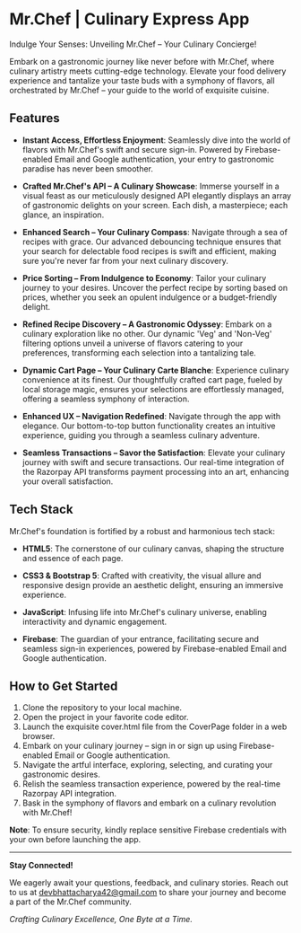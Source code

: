 # Mr.Chef | Culinary Express App

Indulge Your Senses: Unveiling Mr.Chef – Your Culinary Concierge!

Embark on a gastronomic journey like never before with Mr.Chef, where culinary artistry meets cutting-edge technology. Elevate your food delivery experience and tantalize your taste buds with a symphony of flavors, all orchestrated by Mr.Chef – your guide to the world of exquisite cuisine.

## Features

- **Instant Access, Effortless Enjoyment**: Seamlessly dive into the world of flavors with Mr.Chef's swift and secure sign-in. Powered by Firebase-enabled Email and Google authentication, your entry to gastronomic paradise has never been smoother.

- **Crafted Mr.Chef's API – A Culinary Showcase**: Immerse yourself in a visual feast as our meticulously designed API elegantly displays an array of gastronomic delights on your screen. Each dish, a masterpiece; each glance, an inspiration.

- **Enhanced Search – Your Culinary Compass**: Navigate through a sea of recipes with grace. Our advanced debouncing technique ensures that your search for delectable food recipes is swift and efficient, making sure you're never far from your next culinary discovery.

- **Price Sorting – From Indulgence to Economy**: Tailor your culinary journey to your desires. Uncover the perfect recipe by sorting based on prices, whether you seek an opulent indulgence or a budget-friendly delight.

- **Refined Recipe Discovery – A Gastronomic Odyssey**: Embark on a culinary exploration like no other. Our dynamic 'Veg' and 'Non-Veg' filtering options unveil a universe of flavors catering to your preferences, transforming each selection into a tantalizing tale.

- **Dynamic Cart Page – Your Culinary Carte Blanche**: Experience culinary convenience at its finest. Our thoughtfully crafted cart page, fueled by local storage magic, ensures your selections are effortlessly managed, offering a seamless symphony of interaction.

- **Enhanced UX – Navigation Redefined**: Navigate through the app with elegance. Our bottom-to-top button functionality creates an intuitive experience, guiding you through a seamless culinary adventure.

- **Seamless Transactions – Savor the Satisfaction**: Elevate your culinary journey with swift and secure transactions. Our real-time integration of the Razorpay API transforms payment processing into an art, enhancing your overall satisfaction.

## Tech Stack

Mr.Chef's foundation is fortified by a robust and harmonious tech stack:

- **HTML5**: The cornerstone of our culinary canvas, shaping the structure and essence of each page.

- **CSS3 & Bootstrap 5**: Crafted with creativity, the visual allure and responsive design provide an aesthetic delight, ensuring an immersive experience.

- **JavaScript**: Infusing life into Mr.Chef's culinary universe, enabling interactivity and dynamic engagement.

- **Firebase**: The guardian of your entrance, facilitating secure and seamless sign-in experiences, powered by Firebase-enabled Email and Google authentication.

## How to Get Started

1. Clone the repository to your local machine.
2. Open the project in your favorite code editor.
3. Launch the exquisite cover.html file from the CoverPage folder in a web browser.
4. Embark on your culinary journey – sign in or sign up using Firebase-enabled Email or Google authentication.
5. Navigate the artful interface, exploring, selecting, and curating your gastronomic desires.
6. Relish the seamless transaction experience, powered by the real-time Razorpay API integration.
7. Bask in the symphony of flavors and embark on a culinary revolution with Mr.Chef!

**Note**: To ensure security, kindly replace sensitive Firebase credentials with your own before launching the app.

---

**Stay Connected!**

We eagerly await your questions, feedback, and culinary stories. Reach out to us at devbhattacharya42@gmail.com to share your journey and become a part of the Mr.Chef community.

*Crafting Culinary Excellence, One Byte at a Time.*
